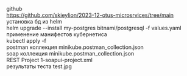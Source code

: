 github <br/>
https://github.com/skieylion/2023-12-otus-microsrvices/tree/main
<br/>
установка бд из helm
<br/>
helm upgrade --install my-postgres bitnami/postgresql -f values.yaml
<br/>
применение манифестов кубернетиса
<br/>
kubectl apply -f
<br/>
postman коллекция minikube.postman_collection.json
<br/>
soap коллекция minikube.postman_collection.json
<br/>
REST Project 1-soapui-project.xml
<br/>
результаты теста test.jpg
